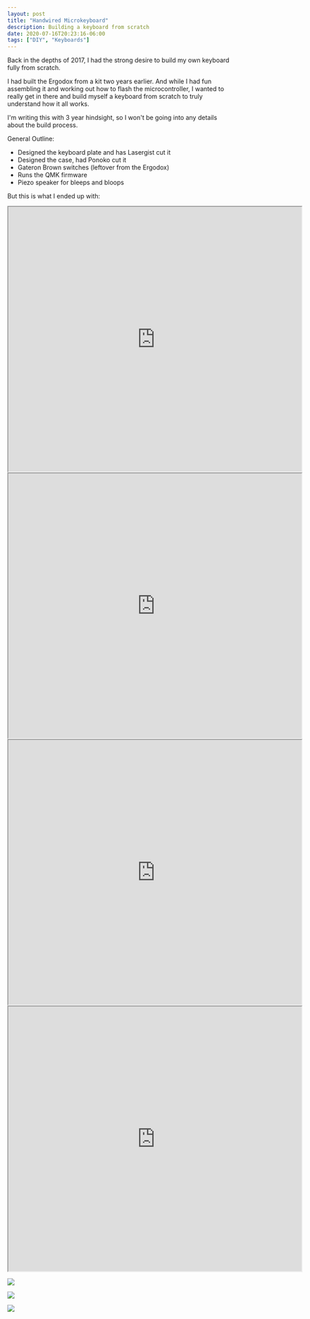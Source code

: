 ```yaml
---
layout: post
title: "Handwired Microkeyboard"
description: Building a keyboard from scratch
date: 2020-07-16T20:23:16-06:00
tags: ["DIY", "Keyboards"]
---
```


Back in the depths of 2017, I had the strong desire to build my own keyboard fully from scratch.

I had built the Ergodox from a kit two years earlier. And while I had fun assembling it and working out how to flash the microcontroller, I wanted to really get in there and build myself a keyboard from scratch to truly understand how it all works.

I'm writing this with 3 year hindsight, so I won't be going into any details about the build process.

General Outline:
- Designed the keyboard plate and has Lasergist cut it
- Designed the case, had Ponoko cut it
- Gateron Brown switches (leftover from the Ergodox)
- Runs the QMK firmware
- Piezo speaker for bleeps and bloops

But this is what I ended up with:

<iframe src="https://www.instagram.com/p/BTKlPJZjKru/embed/" width="666" height="600"></iframe>

<iframe src="https://www.instagram.com/p/BTkqNoHDDSc/embed/" width="666" height="600"></iframe>
	
<iframe src="https://www.instagram.com/p/BUM6IWZDtTM/embed/" width="666" height="600"></iframe>
		
<iframe src="https://www.instagram.com/p/BUM6ixfj3Yf/embed/" width="666" height="600"></iframe>


![](/images/2020/Jul/mkeeb3.jpg)

![](/images/2020/Jul/mkeeb4.jpg)

![](/images/2020/Jul/mkeeb7.jpg)



